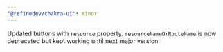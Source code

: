```yaml
---
"@refinedev/chakra-ui": minor
---
```


Updated buttons with `resource` property. `resourceNameOrRouteName` is now deprecated but kept working until next major version.
